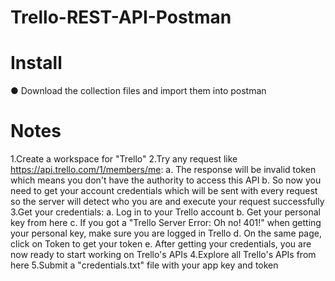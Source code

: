 # Trello-REST-API-Postman
# Install
● Download the collection files and import them into postman

# Notes
1.Create a workspace for "Trello"
2.Try any request like https://api.trello.com/1/members/me:
  a. The response will be invalid token which means you don't have the authority to access this API
  b. So now you need to get your account credentials which will be sent with every request so the server will detect who you are and execute your request successfully
3.Get your credentials:
  a. Log in to your Trello account
  b. Get your personal key from here
  c. If you got a "Trello Server Error: Oh no! 401!" when getting your personal key, make sure you are logged in Trello
  d. On the same page, click on Token to get your token
  e. After getting your credentials, you are now ready to start working on Trello's APIs
4.Explore all Trello's APIs from here
5.Submit a "credentials.txt" file with your app key and token
